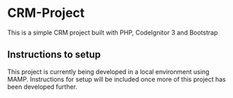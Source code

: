 ﻿# CRM-Project
 This is a simple CRM project built with PHP, CodeIgnitor 3 and Bootstrap
 
## Instructions to setup
This project is currently being developed in a local environment using MAMP. Instructions for setup will be included once more of this project has been developed further.

